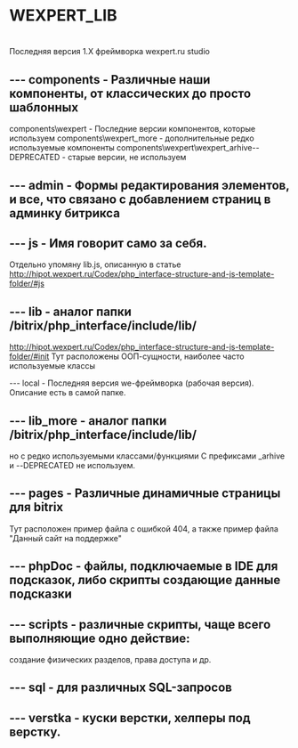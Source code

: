 #
# WEXPERT_LIB
#

Последняя версия 1.X фреймворка wexpert.ru studio

## --- components - Различные наши компоненты, от классических до просто шаблонных

components\wexpert - Последние версии компонентов, которые используем
сomponents\wexpert_more - дополнительные редко используемые компоненты
components\wexpert\wexpert_arhive--DEPRECATED - старые версии, не используем

## --- admin - Формы редактирования элементов, и все, что связано с добавлением страниц в админку битрикса


## --- js - Имя говорит само за себя.
Отдельно упомяну lib.js, описанную в статье
http://hipot.wexpert.ru/Codex/php_interface-structure-and-js-template-folder/#js


## --- lib - аналог папки /bitrix/php_interface/include/lib/
http://hipot.wexpert.ru/Codex/php_interface-structure-and-js-template-folder/#init
Тут расположены ООП-сущности, наиболее часто используемые классы

--- local - Последняя версия we-фреймворка (рабочая версия).
Описание есть в самой папке.

## --- lib_more - аналог папки /bitrix/php_interface/include/lib/
но с редко используемыми классами/функциями
C префиксами _arhive и --DEPRECATED не используем.

## --- pages - Различные динамичные страницы для bitrix

Тут расположен пример файла с ошибкой 404, а также пример файла "Данный сайт на поддержке"

## --- phpDoc - файлы, подключаемые в IDE для подсказок, либо скрипты создающие данные подсказки

## --- scripts - различные скрипты, чаще всего выполняющие одно действие:
создание физических разделов, права доступа и др.

## --- sql - для различных SQL-запросов

## --- verstka - куски верстки, хелперы под верстку.
